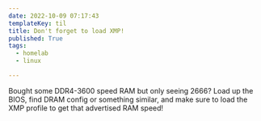 ```yaml
---
date: 2022-10-09 07:17:43
templateKey: til
title: Don't forget to load XMP!
published: True
tags:
  - homelab
  - linux

---
```


Bought some DDR4-3600 speed RAM but only seeing 2666? Load up the BIOS, find DRAM config or something similar, and make sure to load the XMP profile to get that advertised RAM speed!
